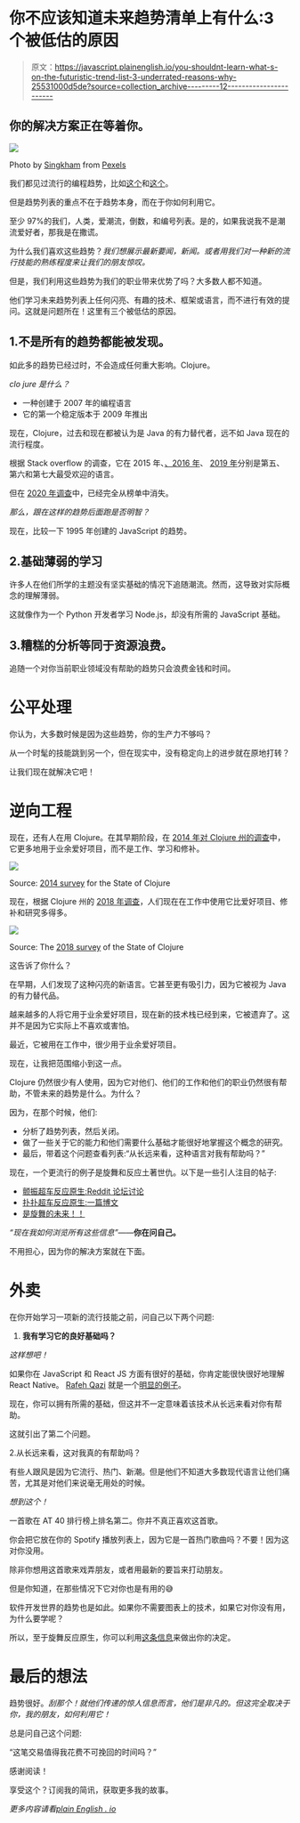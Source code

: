 # 你不应该知道未来趋势清单上有什么:3 个被低估的原因

> 原文：<https://javascript.plainenglish.io/you-shouldnt-learn-what-s-on-the-futuristic-trend-list-3-underrated-reasons-why-25531000d5de?source=collection_archive---------12----------------------->

## 你的解决方案正在等着你。

![](img/314c7397d4c9b1edaa6ba67e5f2aa056.png)

Photo by [Singkham](https://www.pexels.com/@singkham-178541?utm_content=attributionCopyText&utm_medium=referral&utm_source=pexels) from [Pexels](https://www.pexels.com/photo/clear-light-bulb-planter-on-gray-rock-1108572/?utm_content=attributionCopyText&utm_medium=referral&utm_source=pexels)

我们都见过流行的编程趋势，比如[这个](https://techbeacon-com.cdn.ampproject.org/v/s/techbeacon.com/app-dev-testing/5-emerging-programming-languages-bright-future?amp_js_v=a6&amp_gsa=1&amp&usqp=mq331AQHKAFQArABIA%3D%3D#aoh=16234353180541&referrer=https%3A%2F%2Fwww.google.com&amp_tf=From%20%251%24s&ampshare=https%3A%2F%2Ftechbeacon.com%2Fapp-dev-testing%2F5-emerging-programming-languages-bright-future)和[这个](https://hackr-io.cdn.ampproject.org/v/s/hackr.io/blog/best-programming-languages-to-learn-2021-jobs-future/amp?amp_js_v=a6&amp_gsa=1&usqp=mq331AQHKAFQArABIA%3D%3D#aoh=16234348872933&referrer=https%3A%2F%2Fwww.google.com&amp_tf=From%20%251%24s)。

但是趋势列表的重点不在于趋势本身，而在于你如何利用它。

至少 97%的我们，人类，爱潮流，倒数，和编号列表。是的，如果我说我不是潮流爱好者，那我是在撒谎。

为什么我们喜欢这些趋势？*我们想展示最新要闻，新闻。或者用我们对一种新的流行技能的熟练程度来让我们的朋友惊叹。*

但是，我们利用这些趋势为我们的职业带来优势了吗？大多数人都不知道。

他们学习未来趋势列表上任何闪亮、有趣的技术、框架或语言，而不进行有效的提问。这就是问题所在！这里有三个被低估的原因。

## 1.不是所有的趋势都能被发现。

如此多的趋势已经过时，不会造成任何重大影响。Clojure。

*clo jure 是什么？*

*   一种创建于 2007 年的编程语言
*   它的第一个稳定版本于 2009 年推出

现在，Clojure，过去和现在都被认为是 Java 的有力替代者，远不如 Java 现在的流行程度。

根据 Stack overflow 的调查，它在 2015 年、[、2016 年](https://insights.stackoverflow.com/survey/2016)、 [2019 年](https://insights.stackoverflow.com/survey/2019)分别是第五、第六和第七大最受欢迎的语言。

但在 [2020 年调查](https://insights.stackoverflow.com/survey/2020#technology-most-loved-dreaded-and-wanted-languages-dreaded)中，已经完全从榜单中消失。

*那么，跟在这样的趋势后面跑是否明智？*

现在，比较一下 1995 年创建的 JavaScript 的趋势。

## 2.基础薄弱的学习

许多人在他们所学的主题没有坚实基础的情况下追随潮流。然而，这导致对实际概念的理解薄弱。

这就像作为一个 Python 开发者学习 Node.js，却没有所需的 JavaScript 基础。

## 3.糟糕的分析等同于资源浪费。

追随一个对你当前职业领域没有帮助的趋势只会浪费金钱和时间。

# 公平处理

你认为，大多数时候是因为这些趋势，你的生产力不够吗？

从一个时髦的技能跳到另一个，但在现实中，没有稳定向上的进步就在原地打转？

让我们现在就解决它吧！

# 逆向工程

现在，还有人在用 Clojure。在其早期阶段，在 [2014 年对 Clojure 州的调查](https://cognitect.wufoo.com/reports/state-of-clojure-2014-results/)中，它更多地用于业余爱好项目，而不是工作、学习和修补。

![](img/6ecbf70cf77cba14183f19d6fe143477.png)

Source: [2014 survey](https://cognitect.wufoo.com/reports/state-of-clojure-2014-results/) for the State of Clojure

现在，根据 Clojure 州的 [2018 年调查](https://www.surveymonkey.com/results/SM-9BC5FNJ68/)，人们现在在工作中使用它比爱好项目、修补和研究多得多。

![](img/42beeb681c9457b37bdac43f03abe5d4.png)

Source: The [2018 survey](https://www.surveymonkey.com/results/SM-9BC5FNJ68/) of the State of Clojure

这告诉了你什么？

在早期，人们发现了这种闪亮的新语言。它甚至更有吸引力，因为它被视为 Java 的有力替代品。

越来越多的人将它用于业余爱好项目，现在新的技术栈已经到来，它被遗弃了。这并不是因为它实际上不喜欢或害怕。

最近，它被用在工作中，很少用于业余爱好项目。

现在，让我把范围缩小到这一点。

Clojure 仍然很少有人使用，因为它对他们、他们的工作和他们的职业仍然很有帮助，不管未来的趋势是什么。为什么？

因为，在那个时候，他们:

*   分析了趋势列表，然后关闭。
*   做了一些关于它的能力和他们需要什么基础才能很好地掌握这个概念的研究。
*   最后，带着这个问题查看列表:“从长远来看，这种语言对我有帮助吗？”

现在，一个更流行的例子是旋舞和反应土著世仇。以下是一些引人注目的帖子:

*   [颤振超车反应原生:Reddit 论坛讨论](https://www.reddit.com/r/FlutterDev/comments/ikw2rx/flutter_has_officially_taken_over_react_native_as/)
*   [扑扑超车反应原生:一篇博文](https://blog.logrocket.com/why-flutter-is-overtaking-react-native/)
*   [是旋舞的未来！！](https://www.monterail.com/blog/flutter-vs-react-native-mobile-development)

*“现在我如何浏览所有这些信息”*——**你在问自己。**

不用担心，因为你的解决方案就在下面。

# 外卖

在你开始学习一项新的流行技能之前，问自己以下两个问题:

1.  **我有学习它的良好基础吗？**

*这样想吧！*

如果你在 JavaScript 和 React JS 方面有很好的基础，你肯定能很快很好地理解 React Native。 [Rafeh Qazi](https://medium.com/u/c1a517a199d2?source=post_page-----25531000d5de--------------------------------) 就是一个[明显的例子](https://www.google.com/url?sa=t&source=web&rct=j&url=https://m.youtube.com/channel/UCqrILQNl5Ed9Dz6CGMyvMTQ&ved=2ahUKEwjSpvuFoprxAhVDyYUKHV_rBmYQFjAAegQIAxAH&usg=AOvVaw3H5c2bJZbxdydfqIeYABLs)。

现在，你可以拥有所需的基础，但这并不一定意味着该技术从长远来看对你有帮助。

这就引出了第二个问题。

2.从长远来看，这对我真的有帮助吗？

有些人跟风是因为它流行、热门、新潮。但是他们不知道大多数现代语言让他们痛苦，尤其是对他们来说毫无用处的时候。

*想到这个！*

一首歌在 AT 40 排行榜上排名第二。你并不真正喜欢这首歌。

你会把它放在你的 Spotify 播放列表上，因为它是一首热门歌曲吗？不要！因为这对你没用。

除非你想用这首歌来戏弄朋友，或者用最新的要旨来打动朋友。

但是你知道，在那些情况下它对你也是有用的😅

软件开发世界的趋势也是如此。如果你不需要图表上的技术，如果它对你没有用，为什么要学呢？

所以，至于旋舞反应原生，你可以利用[这条信息](https://youtu.be/uxZZzmeCoLE)来做出你的决定。

# 最后的想法

趋势很好。*刮那个！就他们传递的惊人信息而言，他们是非凡的。但这完全取决于你，我的朋友，如何利用它！*

总是问自己这个问题:

“这笔交易值得我花费不可挽回的时间吗？”

感谢阅读！

享受这个？订阅我的简讯，获取更多我的故事。

*更多内容请看*[*plain English . io*](http://plainenglish.io/)